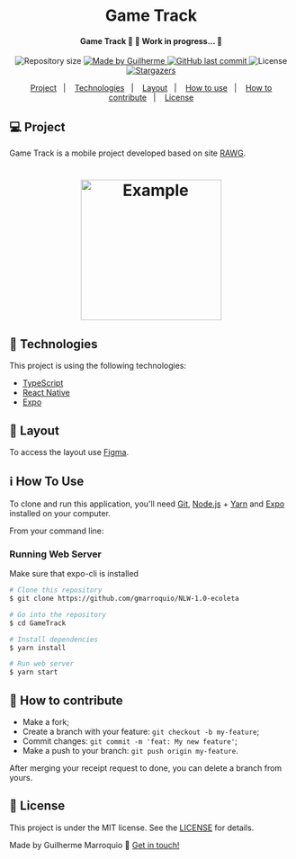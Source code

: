 <h1 align="center">Game Track</h1>

<!-- <h2 align="center">
  <img alt="Ecoleta" src=".github/logo.svg" title="Ecoleta Logo"/>
</h2> -->

<h4 align="center"> 
	Game Track 🚀 🚧 Work in progress... 🚧
</h4>
<p align="center">
  <img alt="Repository size" src="https://img.shields.io/github/repo-size/gmarroquio/gametrack?color=%23FF91AD">
	
  <a href="https://www.linkedin.com/in/gmarroquio/">
    <img alt="Made by Guilherme" src="https://img.shields.io/badge/made%20by-Guilherme-%232990B3">
  </a>

  <a href="https://github.com/Guilherme/NLW-1.0/commits/master">
    <img alt="GitHub last commit" src="https://img.shields.io/github/last-commit/gmarroquio/gametrack?color=%23FF91AD">
  </a>

  <img alt="License" src="https://img.shields.io/badge/license-MIT?color=%232990B3">

  <a href="https://github.com/gmarroquio/gametrack/stargazers">
    <img alt="Stargazers" src="https://img.shields.io/github/stars/gmarroquio/gametrack?color=%23FF91AD">
  </a>
</p>

<p align="center">
  <a href="#-project">Project</a>&nbsp;&nbsp;&nbsp;|&nbsp;&nbsp;&nbsp;
  <a href="#rocket-Technologies">Technologies</a>&nbsp;&nbsp;&nbsp;|&nbsp;&nbsp;&nbsp;
  <a href="#-layout">Layout</a>&nbsp;&nbsp;&nbsp;|&nbsp;&nbsp;&nbsp;
  <a href="#-how-to-use">How to use</a>&nbsp;&nbsp;&nbsp;|&nbsp;&nbsp;&nbsp;
  <a href="#-how-to-contribute">How to contribute</a>&nbsp;&nbsp;&nbsp;|&nbsp;&nbsp;&nbsp;
  <a href="#memo-license">License</a>
</p>

## 💻 Project

Game Track is a mobile project developed based on site [RAWG](https://rawg.io/).

<h1 align="center">
    <img alt="Example" title="Example" src=".github/home.svg" width="250px" />
</h1>

## 🚀 Technologies

This project is using the following technologies:

- [TypeScript][typescript]
- [React Native][rn]
- [Expo][expo]

## 🔖 Layout

To access the layout use [Figma](https://www.figma.com/file/wqoeDYsv8gElpKdCDR26jf/).

## ℹ️ How To Use

To clone and run this application, you'll need [Git](https://git-scm.com), [Node.js][nodejs] + [Yarn][yarn] and [Expo][expo] installed on your computer.

From your command line:

### Running Web Server

Make sure that expo-cli is installed

```bash
# Clone this repository
$ git clone https://github.com/gmarroquio/NLW-1.0-ecoleta

# Go into the repository
$ cd GameTrack

# Install dependencies
$ yarn install

# Run web server
$ yarn start

```

## 🤔 How to contribute

- Make a fork;
- Create a branch with your feature: `git checkout -b my-feature`;
- Commit changes: `git commit -m 'feat: My new feature'`;
- Make a push to your branch: `git push origin my-feature`.

After merging your receipt request to done, you can delete a branch from yours.

## 📝 License

This project is under the MIT license. See the [LICENSE](https://github.com/gmarroquio/gametrack/blob/master/LICENSE) for details.

Made by Guilherme Marroquio 👋 [Get in touch!](https://www.linkedin.com/in/gmarroquio/)

[nodejs]: https://nodejs.org/
[typescript]: https://www.typescriptlang.org/
[expo]: https://expo.io/
[reactjs]: https://reactjs.org
[rn]: https://facebook.github.io/react-native/
[yarn]: https://yarnpkg.com/
[vs]: https://code.visualstudio.com/
[vceditconfig]: https://marketplace.visualstudio.com/items?itemName=EditorConfig.EditorConfig
[vceslint]: https://marketplace.visualstudio.com/items?itemName=dbaeumer.vscode-eslint
[prettier]: https://marketplace.visualstudio.com/items?itemName=esbenp.prettier-vscode
